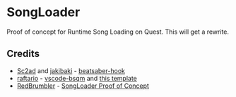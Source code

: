 # SongLoader
Proof of concept for Runtime Song Loading on Quest.
This will get a rewrite.

## Credits

* [Sc2ad](https://github.com/Sc2ad) and [jakibaki](https://github.com/jakibaki) - [beatsaber-hook](https://github.com/sc2ad/beatsaber-hook)
* [raftario](https://github.com/raftario) - [vscode-bsqm](https://github.com/raftario/vscode-bsqm) and [this template](https://github.com/raftario/bmbf-mod-template)
* [RedBrumbler](https://github.com/RedBrumbler) - [SongLoader Proof of Concept](https://github.com/RedBrumbler/QuestSongLoader)

